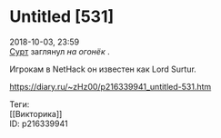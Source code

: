 Untitled [531]
===============

   
 2018-10-03, 23:59   
   [Сурт](https://ru.wikipedia.org/wiki/%D0%A1%D1%83%D1%80%D1%82)  заглянул  *на огонёк*  .   
   
  Игрокам в NetHack он известен как Lord Surtur.    
    
 <https://diary.ru/~zHz00/p216339941_untitled-531.htm>   
   
 Теги:   
 [[Викторика]]   
 ID: p216339941